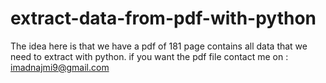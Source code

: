 # extract-data-from-pdf-with-python

The idea here is that we have a pdf of 181 page contains all data that we need to extract with python.
if you want the pdf file contact me on : imadnajmi9@gmail.com
